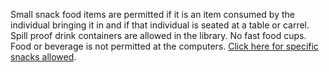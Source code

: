 Small snack food items are permitted if it is an item consumed by the individual bringing it in and if that individual is seated at a table or carrel. Spill proof drink containers are allowed in the library. No fast food cups. Food or beverage is not permitted at the computers. [Click here for specific snacks allowed](http://libguides.ivytech.edu/c.php?g=399021&p=2711783).
